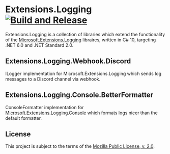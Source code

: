 Extensions.Logging [![Build and Release](https://github.com/Xpl0itR/Extensions.Logging/actions/workflows/build_release.yml/badge.svg?branch=master)](https://github.com/Xpl0itR/Extensions.Logging/actions/workflows/build_release.yml)
==================
Extensions.Logging is a collection of libraries which extend the functionality of the [Microsoft.Extensions.Logging](https://www.nuget.org/packages/Microsoft.Extensions.Logging) libraires, written in C# 10, targeting .NET 6.0 and .NET Standard 2.0.

Extensions.Logging.Webhook.Discord
----------------------------------
ILogger implementation for Microsoft.Extensions.Logging which sends log messages to a Discord channel via webhook.

Extensions.Logging.Console.BetterFormatter
------------------------------------------
ConsoleFormatter implementation for [Microsoft.Extensions.Logging.Console](https://www.nuget.org/packages/Microsoft.Extensions.Logging.Console) which formats logs nicer than the default formatter.

License
-------
This project is subject to the terms of the [Mozilla Public License, v. 2.0](./LICENSE).